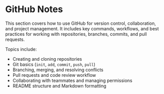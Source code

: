 # GitHub Notes

This section covers how to use GitHub for version control, collaboration, and project management. It includes key commands, workflows, and best practices for working with repositories, branches, commits, and pull requests.

Topics include:
- Creating and cloning repositories
- Git basics (`init`, `add`, `commit`, `push`, `pull`)
- Branching, merging, and resolving conflicts
- Pull requests and code review workflow
- Collaborating with teammates and managing permissions
- README structure and Markdown formatting
